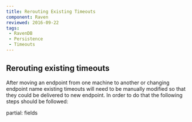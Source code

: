 ```yaml
---
title: Rerouting Existing Timeouts
component: Raven
reviewed: 2016-09-22
tags:
 - RavenDB
 - Persistence
 - Timeouts
---
```


## Rerouting existing timeouts 

After moving an endpoint from one machine to another or changing endpoint name existing timeouts will need to be manually modified so that they could be delivered to new endpoint. In order to do that the following steps should be followed:

partial: fields